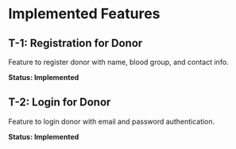 # Implemented Features

## T-1: Registration for Donor

Feature to register donor with name, blood group, and contact info.

**Status: Implemented**

## T-2: Login for Donor

Feature to login donor with email and password authentication.

**Status: Implemented**

